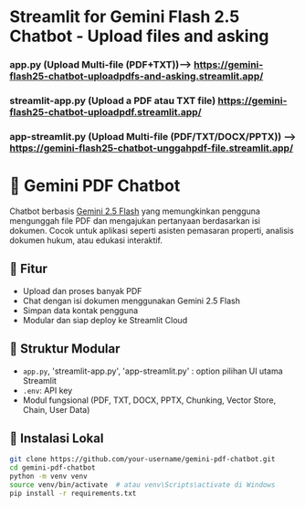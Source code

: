 # Streamlit for Gemini Flash 2.5 Chatbot - Upload files and asking

  ### app.py (Upload Multi-file (PDF+TXT))--> https://gemini-flash25-chatbot-uploadpdfs-and-asking.streamlit.app/

  ### streamlit-app.py (Upload a PDF atau TXT file) https://gemini-flash25-chatbot-uploadpdf.streamlit.app/

  ### app-streamlit.py (Upload Multi-file (PDF/TXT/DOCX/PPTX)) --> https://gemini-flash25-chatbot-unggahpdf-file.streamlit.app/

# 💬 Gemini PDF Chatbot

Chatbot berbasis [Gemini 2.5 Flash](https://makersuite.google.com/) yang memungkinkan pengguna mengunggah file PDF dan mengajukan pertanyaan berdasarkan isi dokumen. Cocok untuk aplikasi seperti asisten pemasaran properti, analisis dokumen hukum, atau edukasi interaktif.

## 🚀 Fitur
- Upload dan proses banyak PDF
- Chat dengan isi dokumen menggunakan Gemini 2.5 Flash
- Simpan data kontak pengguna
- Modular dan siap deploy ke Streamlit Cloud 

## 🧱 Struktur Modular
- `app.py`, 'streamlit-app.py', 'app-streamlit.py' : option pilihan UI utama Streamlit
- `.env`: API key
-  Modul fungsional (PDF, TXT, DOCX, PPTX, Chunking, Vector Store, Chain, User Data)

## 🔧 Instalasi Lokal

```bash
git clone https://github.com/your-username/gemini-pdf-chatbot.git
cd gemini-pdf-chatbot
python -m venv venv
source venv/bin/activate  # atau venv\Scripts\activate di Windows
pip install -r requirements.txt
